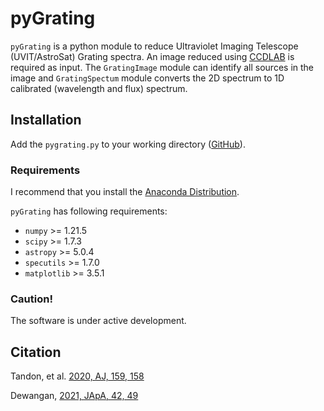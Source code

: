 # pyGrating
``pyGrating`` is a python module to reduce Ultraviolet Imaging Telescope (UVIT/AstroSat) Grating spectra. An image reduced using [CCDLAB](https://github.com/user29A/CCDLAB) is required as input. The ``GratingImage`` module can identify all sources in the image and ``GratingSpectum`` module converts the 2D spectrum to 1D calibrated (wavelength and flux) spectrum.

## Installation
Add the ``pygrating.py`` to your working directory ([GitHub](https://github.com/jikrant3)).


### Requirements
I recommend that you install the [Anaconda Distribution](https://www.anaconda.com/products/individual).

``pyGrating`` has following requirements:

* ``numpy`` >= 1.21.5
* ``scipy`` >= 1.7.3
* ``astropy`` >= 5.0.4
* ``specutils`` >= 1.7.0
* ``matplotlib`` >= 3.5.1

### Caution!
The software is under active development.

## Citation
Tandon, et al. [2020, AJ, 159, 158](https://ui.adsabs.harvard.edu/abs/2020AJ....159..158T/abstract)

Dewangan, [2021, JApA, 42, 49](https://ui.adsabs.harvard.edu/abs/2021JApA...42...49D/abstract)
